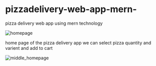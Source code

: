 # pizzadelivery-web-app-mern-
pizza delivery web app using mern technology

![homepage](https://user-images.githubusercontent.com/61103916/160648314-3306d90b-430f-40c3-a6c7-c44e795dbb0d.jpg)

home page of the pizza delivery app we can select pizza quantity and varient and add to cart 

![middle_homepage](https://user-images.githubusercontent.com/61103916/160649381-ef65eff3-b0f7-4292-9610-34d2dfc62df7.jpg)
